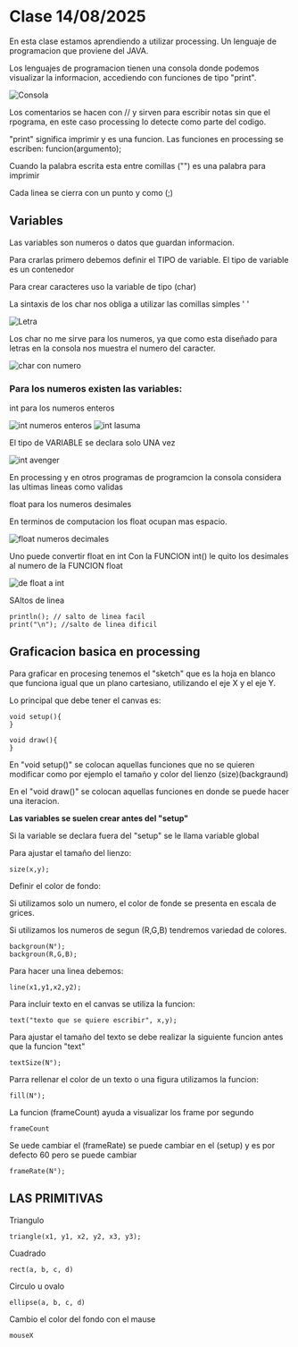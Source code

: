 # Clase 14/08/2025

En esta clase estamos aprendiendo a utilizar processing. Un lenguaje de programacion que proviene del JAVA. 

Los lenguajes de programacion tienen una consola donde podemos visualizar la informacion, accediendo con funciones de tipo "print".

![Consola](https://github.com/emilianojc/bit-cora-Emiliano-/blob/main/Clase02/Captura%20de%20pantalla%202025-09-01%20225107.png)

Los comentarios se hacen con // y sirven para escribir notas sin que el rpograma, en este caso processing lo detecte como parte del codigo.

"print" significa imprimir y es una funcion.
Las funciones en processing se escriben:    funcion(argumento);

Cuando la palabra escrita esta entre comillas ("") es una palabra para imprimir 

Cada linea se cierra con un punto y como (;)


## Variables 

Las variables son numeros o datos que guardan informacion. 

Para crarlas primero debemos definir el TIPO de variable. El tipo de variable es un contenedor 

Para crear caracteres uso la variable de tipo (char)

La sintaxis de los char nos obliga a utilizar las comillas simples ' '

![Letra](https://github.com/emilianojc/bit-cora-Emiliano-/blob/main/Clase02/char%20con%20letra%20.png)

Los char no me sirve para los numeros, ya que como esta diseñado para letras en la consola nos muestra el numero del caracter. 

![char con numero](https://github.com/emilianojc/bit-cora-Emiliano-/blob/main/Clase02/chart%20con%20numeros%20.png)


### Para los numeros existen las variables:

int para los numeros enteros

![int numeros enteros](https://github.com/emilianojc/bit-cora-Emiliano-/blob/main/Clase02/int%20nuemeros%20enteros%20(21).png)
![int lasuma](https://github.com/emilianojc/bit-cora-Emiliano-/blob/main/Clase02/int%20(lasuma).png)

El tipo de VARIABLE se declara solo UNA vez 

![int avenger](https://github.com/emilianojc/bit-cora-Emiliano-/blob/main/Clase02/int%20(avenger).png)

En processing y en otros programas de programcion la consola considera las ultimas lineas como validas 

float para los numeros desimales 

En terminos de computacion los float ocupan mas espacio. 

![float numeros decimales](https://github.com/emilianojc/bit-cora-Emiliano-/blob/main/Clase02/float%206.1.png)

Uno puede convertir float en int 
Con la FUNCION int() le quito los desimales al numero de la FUNCION float

![de float a int](https://github.com/emilianojc/bit-cora-Emiliano-/blob/main/Clase02/Transformacion%20de%20float%20a%20int%20.png)

SAltos de linea 

```
println(); // salto de linea facil 
print("\n"); //salto de linea dificil
```

## Graficacion basica en processing 

Para graficar en procesing tenemos el "sketch" que es la hoja en blanco que funciona igual que un plano cartesiano, utilizando el eje X y el eje Y.

Lo principal que debe tener el canvas es:

```
void setup(){
}

void draw(){
}
```

En "void setup()" se colocan aquellas funciones que no se quieren modificar como por ejemplo el tamaño y color del lienzo (size)(backgraund)

En el "void draw()" se colocan aquellas funciones en donde se puede hacer una iteracion. 

**Las variables se suelen crear antes del "setup"**

Si la variable se declara fuera del "setup" se le llama variable global 


Para ajustar el tamaño del lienzo:

```
size(x,y);
```

Definir el color de fondo:

Si utilizamos solo un numero, el color de fonde se presenta en escala de grices.

Si utilizamos los numeros de segun (R,G,B) tendremos variedad de colores. 

```
backgroun(N°);
backgroun(R,G,B);
```

Para hacer una linea debemos:

```
line(x1,y1,x2,y2);
```

Para incluir texto en el canvas se utiliza la funcion:

```
text("texto que se quiere escribir", x,y);
```

Para ajustar el tamaño del texto se debe realizar la siguiente funcion antes que la funcion "text"

```
textSize(N°);
```

Parra rellenar el color de un texto o una figura utilizamos la funcion:

```
fill(N°);
```

La funcion (frameCount) ayuda a visualizar los frame por segundo 

```
frameCount 
```

Se uede cambiar el (frameRate) se puede cambiar en el (setup) y es por defecto 60 pero se puede cambiar 

```
frameRate(N°);
```

## **LAS PRIMITIVAS**

Triangulo 

```
triangle(x1, y1, x2, y2, x3, y3);
```

Cuadrado 

```
rect(a, b, c, d)
```

Circulo u ovalo 

```
ellipse(a, b, c, d)
```

Cambio el color del fondo con el mause

```
mouseX
```
